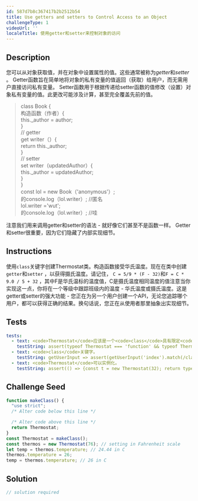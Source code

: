 ```yaml
---
id: 587d7b8c367417b2b2512b54
title: Use getters and setters to Control Access to an Object
challengeType: 1
videoUrl: ''
localeTitle: 使用getter和setter来控制对象的访问
---
```


## Description
<section id="description">您可以从对象获取值，并在对象中设置属性的值。这些通常被称为<dfn>getter</dfn>和<dfn>setter</dfn> 。 Getter函数旨在简单地将对象的私有变量的值返回（获取）给用户，而无需用户直接访问私有变量。 Setter函数用于根据传递给setter函数的值修改（设置）对象私有变量的值。此更改可能涉及计算，甚至完全覆盖先前的值。 <blockquote> class Book { <br>构造函数（作者）{ <br> this._author = author; <br> } <br> // getter <br> get writer（）{ <br> return this._author; <br> } <br> // setter <br> set writer（updatedAuthor）{ <br> this._author = updatedAuthor; <br> } <br> } <br> const lol = new Book（&#39;anonymous&#39;）; <br>的console.log（lol.writer）; //匿名<br> lol.writer =&#39;wut&#39;; <br>的console.log（lol.writer）; //哇</blockquote>注意我们用来调用getter和setter的语法 - 就好像它们甚至不是函数一样。 Getter和setter很重要，因为它们隐藏了内部实现细节。 </section>

## Instructions
<section id="instructions">使用<code>class</code>关键字创建Thermostat类。构造函数接受华氏温度。现在在类中创建<code>getter</code>和<code>setter</code> ，以获得摄氏温度。请记住， <code>C = 5/9 * (F - 32)</code>和<code>F = C * 9.0 / 5 + 32</code> ，其中F是华氏温标的温度值，C是摄氏温度相同温度的值注意当你实现这一点，你将在一个等级中跟踪班级内的温度 - 华氏温度或摄氏温度。这是getter或setter的强大功能 - 您正在为另一个用户创建一个API，无论您追踪哪个用户，都可以获得正确的结果。换句话说，您正在从使用者那里抽象出实现细节。 </section>

## Tests
<section id='tests'>

```yml
tests:
  - text: <code>Thermostat</code>应该是一个<code>class</code>具有限定<code>constructor</code>方法。
    testString: assert(typeof Thermostat === 'function' && typeof Thermostat.constructor === 'function','<code>Thermostat</code> should be a <code>class</code> with a defined <code>constructor</code> method.');
  - text: <code>class</code>关键字。
    testString: getUserInput => assert(getUserInput('index').match(/class/g),'<code>class</code> keyword was used.');
  - text: <code>Thermostat</code>可以实例化。
    testString: assert(() => {const t = new Thermostat(32); return typeof t === 'object' && t.temperature === 0;}, '<code>Thermostat</code> can be instantiated.');

```

</section>

## Challenge Seed
<section id='challengeSeed'>

<div id='js-seed'>

```js
function makeClass() {
  "use strict";
  /* Alter code below this line */

  /* Alter code above this line */
  return Thermostat;
}
const Thermostat = makeClass();
const thermos = new Thermostat(76); // setting in Fahrenheit scale
let temp = thermos.temperature; // 24.44 in C
thermos.temperature = 26;
temp = thermos.temperature; // 26 in C

```

</div>



</section>

## Solution
<section id='solution'>

```js
// solution required
```
</section>
